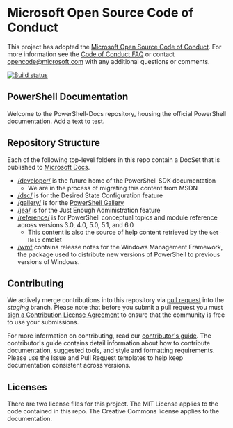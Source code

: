 # Microsoft Open Source Code of Conduct

This project has adopted the [Microsoft Open Source Code of Conduct](https://opensource.microsoft.com/codeofconduct/).
For more information see the [Code of Conduct FAQ](https://opensource.microsoft.com/codeofconduct/faq/) or contact [opencode@microsoft.com](mailto:opencode@microsoft.com) with any additional questions or comments.

[![Build status](https://ci.appveyor.com/api/projects/status/onshefxnc4g4pv87/branch/staging?svg=true)](https://ci.appveyor.com/project/PowerShell/powershell-docs/branch/staging)

## PowerShell Documentation

Welcome to the PowerShell-Docs repository, housing the official PowerShell documentation. Add a text to test.

## Repository Structure

Each of the following top-level folders in this repo contain a DocSet that is published to [Microsoft Docs](https://docs.microsoft.com/powershell).

- [/developer/](https://docs.microsoft.com/powershell/developer/) is the future home of the PowerShell SDK documentation
  - We are in the process of migrating this content from MSDN
- [/dsc/](https://docs.microsoft.com/powershell/dsc/) is for the Desired State Configuration feature
- [/gallery/](https://docs.microsoft.com/powershell/gallery) is for the [PowerShell Gallery](https://www.powershellgallery.com/)
- [/jea/](https://docs.microsoft.com/powershell/jea/) is for the Just Enough Administration feature
- [/reference/](https://docs.microsoft.com/powershell/scripting/) is for PowerShell conceptual
  topics and module reference across versions 3.0, 4.0, 5.0, 5.1, and 6.0
  - This content is also the source of help content retrieved by the `Get-Help` cmdlet
- [/wmf](https://docs.microsoft.com/powershell/wmf/readme) contains release notes for the Windows
  Management Framework, the package used to distribute new versions of PowerShell to previous versions of Windows.

## Contributing

We actively merge contributions into this repository via [pull request](https://help.github.com/articles/using-pull-requests/)
into the *staging* branch.
Please note that before you submit a pull request you must [sign a Contribution License Agreement](https://cla.microsoft.com/)
to ensure that the community is free to use your submissions.

For more information on contributing, read our [contributor's guide](CONTRIBUTING.md).
The contributor's guide contains detail information about how to contribute documentation,
suggested tools, and style and formatting requirements.
Please use the Issue and Pull Request templates to help keep documentation consistent across versions.

## Licenses

There are two license files for this project.
The MIT License applies to the code contained in this repo.
The Creative Commons license applies to the documentation.
